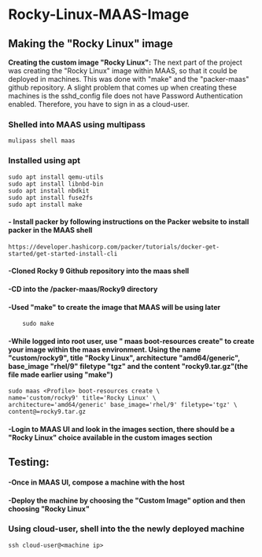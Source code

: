 # Rocky-Linux-MAAS-Image

<h2>Making the "Rocky Linux" image</h2>

**Creating the custom image "Rocky Linux":**
The next part of the project was creating the "Rocky Linux" image within MAAS, so that it could be deployed in machines. This was done with "make" and the "packer-maas" github repository. A slight problem that comes up when creating these machines is the sshd_config file does not have Password Authentication enabled. Therefore, you have to sign in as a cloud-user. 

<h3>Shelled into MAAS using multipass</h3>

	mulipass shell maas

<h3>Installed using apt</h3>

	sudo apt install qemu-utils
	sudo apt install libnbd-bin
	sudo apt install nbdkit
	sudo apt install fuse2fs
 	sudo apt install make

<h4>- Install packer by following instructions on the Packer website to install packer in the MAAS shell</h4>

	https://developer.hashicorp.com/packer/tutorials/docker-get-started/get-started-install-cli

<h4>-Cloned Rocky 9 Github repository into the maas shell</h4>

<h4>-CD into the /packer-maas/Rocky9 directory</h4>

<h4>-Used "make" to create the image that MAAS will be using later</h4>

  		sudo make

<h4>-While logged into root user, use "<Profile> maas boot-resources create" to create your image within the maas environment. Using the name "custom/rocky9", title "Rocky Linux", architecture "amd64/generic", base_image "rhel/9" filetype "tgz" and the content "rocky9.tar.gz"(the file made earlier using "make")</h4>

	sudo maas <Profile> boot-resources create \
    name='custom/rocky9' title='Rocky Linux' \
    architecture='amd64/generic' base_image='rhel/9' filetype='tgz' \
    content@=rocky9.tar.gz

<h4>-Login to MAAS UI and look in the images section, there should be a "Rocky Linux" choice available in the custom images section</h4>

**<h2>Testing:</h2>**

<h4>-Once in MAAS UI, compose a machine with the host</h4>

<h4>-Deploy the machine by choosing the "Custom Image" option and then choosing "Rocky Linux"</h4>

<h3>Using cloud-user, shell into the the newly deployed machine</h3>

	ssh cloud-user@<machine ip>
